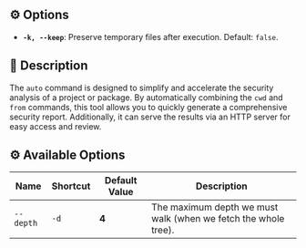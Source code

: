 ## ⚙️ Options

- **`-k, --keep`**: Preserve temporary files after execution. Default: `false`.

## 📝 Description

The `auto` command is designed to simplify and accelerate the security analysis of a project or package. By automatically combining the `cwd` and `from` commands, this tool allows you to quickly generate a comprehensive security report. Additionally, it can serve the results via an HTTP server for easy access and review.

## ⚙️ Available Options

| **Name**  | **Shortcut** | **Default Value**   | **Description**                                                       |
|-----------|--------------|---------------------|------------------------------------------------------------------------|
| `--depth` | `-d`         | **4**               | The maximum depth we must walk (when we fetch the whole tree).          |


